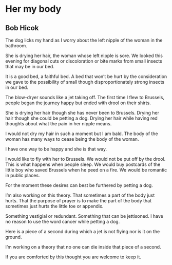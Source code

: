 # Her my body
## Bob Hicok
The dog licks my hand as I worry
about the left nipple
of the woman in the bathroom.

She is drying her hair, the woman
whose left nipple is sore.
We looked this evening
for diagonal cuts
or discoloration
or bite marks from small insects
that may be in our bed.

It is a good bed, a faithful bed.
A bed that won’t be hurt
by the consideration we gave
to the possibility of small
though disproportionately
strong insects in our bed.

The blow-dryer sounds like a jet
taking off. The first time
I flew to Brussels, people began
the journey happy but ended
with drool on their shirts.

She is drying her hair
though she has never been to Brussels.
Drying her hair
though she could be petting a dog.
Drying her hair
while having red thoughts
about what the pain in her nipple means.

I would not dry my hair
in such a moment but I am bald.
The body of the woman
has many ways to cease
being the body of the woman.

I have one way
to be happy
and she is that way.

I would like to fly with her to Brussels.
We would not be put off by the drool.
This is what happens when people sleep.
We would buy postcards of the little boy
who saved Brussels when he peed on a fire.
We would be romantic in public places.

For the moment
these desires can best be furthered
by petting a dog.

I’m also working on this theory.
That sometimes a part of the body
just hurts.
That the purpose of prayer
is to make the part of the body
that sometimes just hurts
the little toe or appendix.

Something vestigial or redundant.
Something that can be jettisoned.
I have no reason
to use the word cancer
while petting a dog.

Here is a piece of a second
during which a jet is not flying
nor is it on the ground.

I’m working on a theory
that no one can die
inside that piece of a second.

If you are comforted
by this thought you are welcome
to keep it.